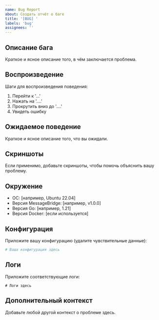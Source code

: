 ```yaml
---
name: Bug Report
about: Создать отчёт о баге
title: '[BUG] '
labels: 'bug'
assignees: ''
---
```


## Описание бага
Краткое и ясное описание того, в чём заключается проблема.

## Воспроизведение
Шаги для воспроизведения поведения:
1. Перейти к '...'
2. Нажать на '....'
3. Прокрутить вниз до '....'
4. Увидеть ошибку

## Ожидаемое поведение
Краткое и ясное описание того, что вы ожидали.

## Скриншоты
Если применимо, добавьте скриншоты, чтобы помочь объяснить вашу проблему.

## Окружение
 - ОС: [например, Ubuntu 22.04]
 - Версия MessageBridge: [например, v1.0.0]
 - Версия Go: [например, 1.21]
 - Версия Docker: [если используется]

## Конфигурация
Приложите вашу конфигурацию (удалите чувствительные данные):

```yaml
# Ваша конфигурация здесь
```

## Логи
Приложите соответствующие логи:

```
# Логи здесь
```

## Дополнительный контекст
Добавьте любой другой контекст о проблеме здесь. 